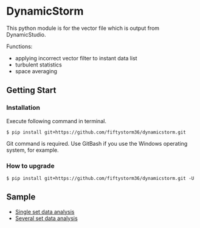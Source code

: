 # DynamicStorm
This python module is for the vector file which is output from DynamicStudio.

Functions:

- applying incorrect vector filter to instant data list
- turbulent statistics
- space averaging

## Getting Start
### Installation

Execute following command in terminal.

```
$ pip install git+https://github.com/fiftystorm36/dynamicstorm.git
```

Git command is required. Use GitBash if you use the Windows operating system, for example.

### How to upgrade
```
$ pip install git+https://github.com/fiftystorm36/dynamicstorm.git -U
```

## Sample
- [Single set data analysis](https://gist.github.com/fiftystorm36/71a2977ea9fa959e672eb95697778cce)
- [Several set data analysis](https://gist.github.com/fiftystorm36/45adbd91fd327ba65cc1b34e6dd76c1b)
